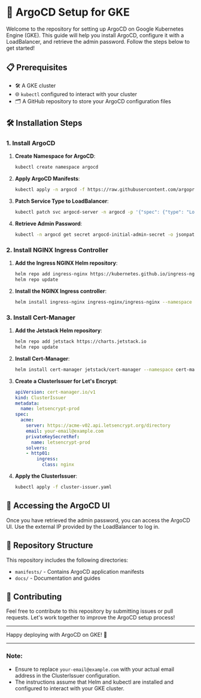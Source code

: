 # 🚀 ArgoCD Setup for GKE

Welcome to the repository for setting up ArgoCD on Google Kubernetes Engine (GKE). This guide will help you install ArgoCD, configure it with a LoadBalancer, and retrieve the admin password. Follow the steps below to get started!

## 📋 Prerequisites

- 🛠️ A GKE cluster
- 🌐 `kubectl` configured to interact with your cluster
- 🗂️ A GitHub repository to store your ArgoCD configuration files

## 🛠️ Installation Steps

### 1. Install ArgoCD

1. **Create Namespace for ArgoCD**:
    ```sh
    kubectl create namespace argocd
    ```

2. **Apply ArgoCD Manifests**:
    ```sh
    kubectl apply -n argocd -f https://raw.githubusercontent.com/argoproj/argo-cd/v2.4.7/manifests/install.yaml
    ```

3. **Patch Service Type to LoadBalancer**:
    ```sh
    kubectl patch svc argocd-server -n argocd -p '{"spec": {"type": "LoadBalancer"}}'
    ```

4. **Retrieve Admin Password**:
    ```sh
    kubectl -n argocd get secret argocd-initial-admin-secret -o jsonpath="{.data.password}" | base64 -d
    ```

### 2. Install NGINX Ingress Controller

1. **Add the Ingress NGINX Helm repository**:
    ```sh
    helm repo add ingress-nginx https://kubernetes.github.io/ingress-nginx
    helm repo update
    ```

2. **Install the NGINX Ingress controller**:
    ```sh
    helm install ingress-nginx ingress-nginx/ingress-nginx --namespace ingress-nginx --create-namespace
    ```

### 3. Install Cert-Manager

1. **Add the Jetstack Helm repository**:
    ```sh
    helm repo add jetstack https://charts.jetstack.io
    helm repo update
    ```

2. **Install Cert-Manager**:
    ```sh
    helm install cert-manager jetstack/cert-manager --namespace cert-manager --create-namespace --version v1.5.3
    ```

3. **Create a ClusterIssuer for Let's Encrypt**:

    ```yaml
    apiVersion: cert-manager.io/v1
    kind: ClusterIssuer
    metadata:
      name: letsencrypt-prod
    spec:
      acme:
        server: https://acme-v02.api.letsencrypt.org/directory
        email: your-email@example.com
        privateKeySecretRef:
          name: letsencrypt-prod
        solvers:
        - http01:
            ingress:
              class: nginx
    ```

4. **Apply the ClusterIssuer**:
    ```sh
    kubectl apply -f cluster-issuer.yaml
    ```

## 🎯 Accessing the ArgoCD UI

Once you have retrieved the admin password, you can access the ArgoCD UI. Use the external IP provided by the LoadBalancer to log in.

## 📂 Repository Structure

This repository includes the following directories:

- `manifests/` - Contains ArgoCD application manifests
- `docs/` - Documentation and guides

## 🤝 Contributing

Feel free to contribute to this repository by submitting issues or pull requests. Let's work together to improve the ArgoCD setup process!

---

Happy deploying with ArgoCD on GKE! 🚀

---

### Note:
- Ensure to replace `your-email@example.com` with your actual email address in the ClusterIssuer configuration.
- The instructions assume that Helm and kubectl are installed and configured to interact with your GKE cluster.
